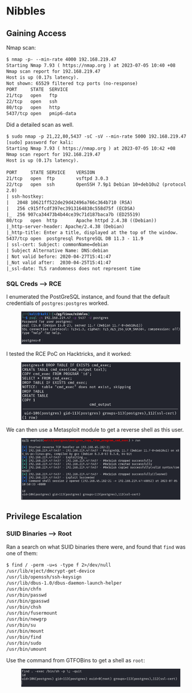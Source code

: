 # Nibbles

## Gaining Access

Nmap scan:

```
$ nmap -p- --min-rate 4000 192.168.219.47
Starting Nmap 7.93 ( https://nmap.org ) at 2023-07-05 10:40 +08
Nmap scan report for 192.168.219.47
Host is up (0.17s latency).
Not shown: 65529 filtered tcp ports (no-response)
PORT     STATE  SERVICE
21/tcp   open   ftp
22/tcp   open   ssh
80/tcp   open   http
5437/tcp open   pmip6-data
```

Did a detailed scan as well.&#x20;

```
$ sudo nmap -p 21,22,80,5437 -sC -sV --min-rate 5000 192.168.219.47                
[sudo] password for kali: 
Starting Nmap 7.93 ( https://nmap.org ) at 2023-07-05 10:42 +08
Nmap scan report for 192.168.219.47
Host is up (0.17s latency).

PORT     STATE SERVICE    VERSION
21/tcp   open  ftp        vsftpd 3.0.3
22/tcp   open  ssh        OpenSSH 7.9p1 Debian 10+deb10u2 (protocol 2.0)
| ssh-hostkey: 
|   2048 10621ff522de29d42496a766c364b710 (RSA)
|   256 c915ffcdf397ec3913164838c558d75f (ECDSA)
|_  256 907ca34473b4b44ce39c71d187baca7b (ED25519)
80/tcp   open  http       Apache httpd 2.4.38 ((Debian))
|_http-server-header: Apache/2.4.38 (Debian)
|_http-title: Enter a title, displayed at the top of the window.
5437/tcp open  postgresql PostgreSQL DB 11.3 - 11.9
| ssl-cert: Subject: commonName=debian
| Subject Alternative Name: DNS:debian
| Not valid before: 2020-04-27T15:41:47
|_Not valid after:  2030-04-25T15:41:47
|_ssl-date: TLS randomness does not represent time
```

### SQL Creds --> RCE

I enumerated the PostGreSQL instance, and found that the default credentials of `postgres:postgres` worked.&#x20;

<figure><img src="../../../.gitbook/assets/image (6) (2).png" alt=""><figcaption></figcaption></figure>

I tested the RCE PoC on Hacktricks, and it worked:

<figure><img src="../../../.gitbook/assets/image (22).png" alt=""><figcaption></figcaption></figure>

We can then use a Metasploit module to get a reverse shell as this user.&#x20;

<figure><img src="../../../.gitbook/assets/image (1).png" alt=""><figcaption></figcaption></figure>

## Privilege Escalation

### SUID Binaries --> Root

Ran a search on what SUID binaries there were, and found that `find` was one of them:

```
$ find / -perm -u=s -type f 2>/dev/null
/usr/lib/eject/dmcrypt-get-device
/usr/lib/openssh/ssh-keysign
/usr/lib/dbus-1.0/dbus-daemon-launch-helper
/usr/bin/chfn
/usr/bin/passwd
/usr/bin/gpasswd
/usr/bin/chsh
/usr/bin/fusermount
/usr/bin/newgrp
/usr/bin/su
/usr/bin/mount
/usr/bin/find
/usr/bin/sudo
/usr/bin/umount
```

Use the command from GTFOBins to get a shell as `root`:

<figure><img src="../../../.gitbook/assets/image (5) (2).png" alt=""><figcaption></figcaption></figure>
